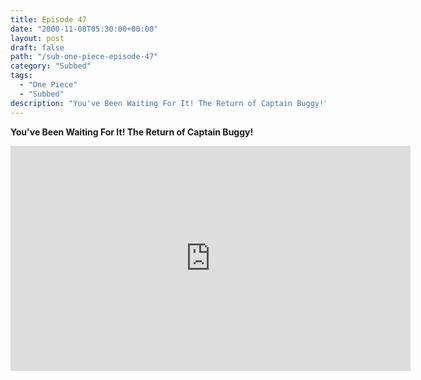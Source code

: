 ```yaml
---
title: Episode 47
date: "2000-11-08T05:30:00+00:00"
layout: post
draft: false
path: "/sub-one-piece-episode-47"
category: "Subbed"
tags:
  - "One Piece"
  - "Subbed"
description: "You've Been Waiting For It! The Return of Captain Buggy!"
---
```


**You've Been Waiting For It! The Return of Captain Buggy!**

<iframe width="640" height="360" src="https://www.fembed.com/v/7q9756l1wvg" frameborder="0" marginwidth=0 marginheight=0 scrolling=no allowfullscreen></iframe>

